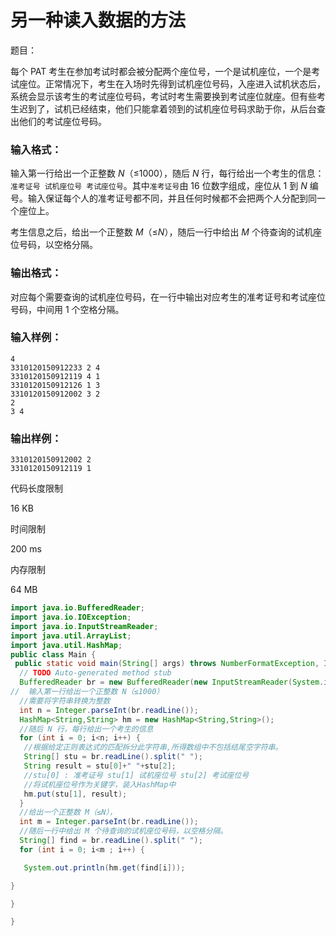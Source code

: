 # 另一种读入数据的方法

题目：

每个 PAT 考生在参加考试时都会被分配两个座位号，一个是试机座位，一个是考试座位。正常情况下，考生在入场时先得到试机座位号码，入座进入试机状态后，系统会显示该考生的考试座位号码，考试时考生需要换到考试座位就座。但有些考生迟到了，试机已经结束，他们只能拿着领到的试机座位号码求助于你，从后台查出他们的考试座位号码。

### 输入格式：

输入第一行给出一个正整数 *N*（≤1000），随后 *N* 行，每行给出一个考生的信息：`准考证号 试机座位号 考试座位号`。其中`准考证号`由 16 位数字组成，座位从 1 到 *N* 编号。输入保证每个人的准考证号都不同，并且任何时候都不会把两个人分配到同一个座位上。

考生信息之后，给出一个正整数 *M*（≤*N*），随后一行中给出 *M* 个待查询的试机座位号码，以空格分隔。

### 输出格式：

对应每个需要查询的试机座位号码，在一行中输出对应考生的准考证号和考试座位号码，中间用 1 个空格分隔。

### 输入样例：

```in
4
3310120150912233 2 4
3310120150912119 4 1
3310120150912126 1 3
3310120150912002 3 2
2
3 4
```

### 输出样例：

```out
3310120150912002 2
3310120150912119 1
```

代码长度限制

16 KB

时间限制

200 ms

内存限制

64 MB

```java
import java.io.BufferedReader;
import java.io.IOException;
import java.io.InputStreamReader;
import java.util.ArrayList;
import java.util.HashMap;
public class Main {
 public static void main(String[] args) throws NumberFormatException, IOException {
  // TODO Auto-generated method stub
  BufferedReader br = new BufferedReader(new InputStreamReader(System.in));
//  输⼊第⼀⾏给出⼀个正整数 N（≤1000）
  //需要将字符串转换为整数
  int n = Integer.parseInt(br.readLine());
  HashMap<String,String> hm = new HashMap<String,String>();
  //随后 N ⾏，每⾏给出⼀个考⽣的信息
  for (int i = 0; i<n; i++) {
   //根据给定正则表达式的匹配拆分此字符串,所得数组中不包括结尾空字符串。
   String[] stu = br.readLine().split(" ");
   String result = stu[0]+" "+stu[2];
   //stu[0] : 准考证号 stu[1] 试机座位号 stu[2] 考试座位号
   //将试机座位号作为关键字，装⼊HashMap中
   hm.put(stu[1], result);
  }
  //给出⼀个正整数 M（≤N），
  int m = Integer.parseInt(br.readLine());
  //随后⼀⾏中给出 M 个待查询的试机座位号码，以空格分隔。
  String[] find = br.readLine().split(" ");
  for (int i = 0; i<m ; i++) {

   System.out.println(hm.get(find[i]));

}

}

}


```

